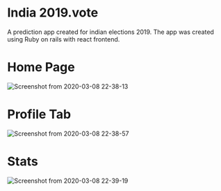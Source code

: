 # India 2019.vote

A prediction app created for indian elections 2019. The app was created using Ruby on rails with react frontend.

# Home Page
![Screenshot from 2020-03-08 22-38-13](https://user-images.githubusercontent.com/14979190/76167599-cadd3880-618d-11ea-914d-d5e57ad3eed0.png)

# Profile Tab
![Screenshot from 2020-03-08 22-38-57](https://user-images.githubusercontent.com/14979190/76167598-ca44a200-618d-11ea-9654-d7ab890932db.png)

# Stats
![Screenshot from 2020-03-08 22-39-19](https://user-images.githubusercontent.com/14979190/76167596-c7e24800-618d-11ea-9e45-a17c4b127e25.png)
